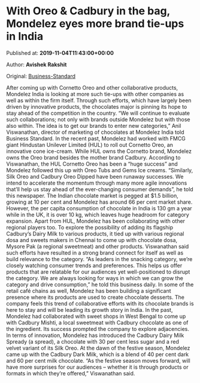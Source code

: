 
# With Oreo & Cadbury in the bag, Mondelez eyes more brand tie-ups in India

Published at: **2019-11-04T11:43:00+00:00**

Author: **Avishek Rakshit**

Original: [Business-Standard](https://www.business-standard.com/article/companies/with-oreo-cadbury-in-the-bag-mondelez-eyes-more-brand-tie-ups-in-india-119110401015_1.html)

After coming up with Cornetto Oreo and other collaborative products, Mondelez India is looking at more such tie-ups with other companies as well as within the firm itself. Through such efforts, which have largely been driven by innovative products, the chocolates major is pinning its hope to stay ahead of the competition in the country.
“We will continue to evaluate such collaborations; not only with brands outside Mondelez but with those also within. The idea is to get our brands to enter new categories,” Anil Viswanathan, director of marketing of chocolates at Mondelez India told Business Standard.
In the recent past, Mondelez had worked with FMCG giant Hindustan Unilever Limited (HUL) to roll out Cornetto Oreo, an innovative cone ice-cream. While HUL owns the Cornetto brand, Mondelez owns the Oreo brand besides the mother brand Cadbury.
According to Viswanathan, the HUL Cornetto Oreo has been a “huge success” and Mondelez followed this up with Oreo Tubs and Gems Ice creams.
“Similarly, Silk Oreo and Cadbury Oreo Dipped have been runaway successes. We intend to accelerate the momentum through many more agile innovations that’ll help us stay ahead of the ever-changing consumer demands”, he told this newspaper.
The Indian chocolate market is pegged at $1.5 billion, growing at 10 per cent and Mondelez has around 66 per cent market share.
However, the per capita consumption of chocolate in India is 130 gm a year while in the UK, it is over 10 kg, which leaves huge headroom for category expansion.
Apart from HUL, Mondelez has been collaborating with other regional players too.
To explore the possibility of adding its flagship Cadbury’s Dairy Milk to various products, it tied up with various regional dosa and sweets makers in Chennai to come up with chocolate dosa, Mysore Pak (a regional sweetmeat) and other products.
Viswanathan said such efforts have resulted in a strong brand connect for itself as well as build relevance to the category.
“As leaders in the snacking category, we’re closely watching consumer trends and preferences. This helps us offer products that are relatable for our audiences yet well-positioned to disrupt the category. We are always looking for ways in which we can grow the category and drive consumption,” he told this business daily.
In some of the retail café chains as well, Mondelez has been building a significant presence where its products are used to create chocolate desserts.
The company feels this trend of collaborative efforts with its chocolate brands is here to stay and will be leading its growth story in India.
In the past, Mondelez had collaborated with sweet shops in West Bengal to come up with Cadbury Mishti, a local sweetmeat with Cadbury chocolate as one of the ingredient. Its success prompted the company to explore adjacencies.
In terms of innovation, Mondelez has introduced the Cadbury Dairy Milk Spready (a spread), a chocolate with 30 per cent less sugar and a red velvet variant of its Silk Oreo. At the dawn of the festive season, Mondelez came up with the Cadbury Dark Milk, which is a blend of 40 per cent dark and 60 per cent milk chocolate.
“As the festive season moves forward, will have more surprises for our audiences – whether it is through products or formats in which they’re offered,” Viswanathan said.
